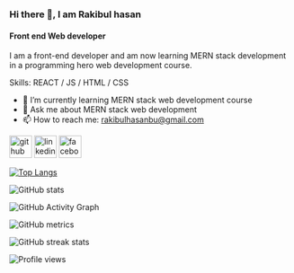 ### Hi there 👋, I am Rakibul hasan
#### Front end Web developer


I am a front-end developer and am now learning MERN stack development in a programming hero web development course.

Skills: REACT / JS / HTML / CSS

- 🌱 I’m currently learning MERN stack web development course 
- 💬 Ask me about MERN stack web development  
- 📫 How to reach me: rakibulhasanbu@gmail.com 


[<img src='https://cdn.jsdelivr.net/npm/simple-icons@3.0.1/icons/github.svg' alt='github' height='40'>](https://github.com/rakibulhasan-bu)  [<img src='https://cdn.jsdelivr.net/npm/simple-icons@3.0.1/icons/linkedin.svg' alt='linkedin' height='40'>](https://www.linkedin.com/in/rakibulhasanbu/)  [<img src='https://cdn.jsdelivr.net/npm/simple-icons@3.0.1/icons/facebook.svg' alt='facebook' height='40'>](https://www.facebook.com/rakibulhasanbu)  

[![Top Langs](https://github-readme-stats.vercel.app/api/top-langs/?username=rakibulhasan-bu)](https://github.com/anuraghazra/github-readme-stats)

![GitHub stats](https://github-readme-stats.vercel.app/api?username=rakibulhasan-bu&show_icons=true&count_private=true)  

![GitHub Activity Graph](https://activity-graph.herokuapp.com/graph?username=rakibulhasan-bu)  

![GitHub metrics](https://metrics.lecoq.io/rakibulhasan-bu)  

![GitHub streak stats](https://streak-stats.demolab.com/?user=rakibulhasan-bu)  

![Profile views](https://gpvc.arturio.dev/rakibulhasan-bu)  
